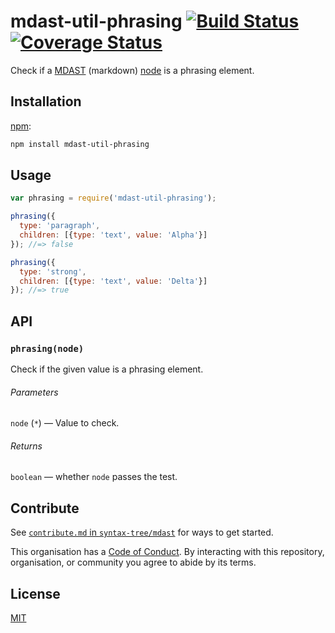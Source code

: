 # mdast-util-phrasing [![Build Status][build-badge]][build-page] [![Coverage Status][coverage-badge]][coverage-page]

Check if a [MDAST][] (markdown) [node][] is a phrasing element.

## Installation

[npm][]:

```bash
npm install mdast-util-phrasing
```

## Usage

```javascript
var phrasing = require('mdast-util-phrasing');

phrasing({
  type: 'paragraph',
  children: [{type: 'text', value: 'Alpha'}]
}); //=> false

phrasing({
  type: 'strong',
  children: [{type: 'text', value: 'Delta'}]
}); //=> true
```

## API

### `phrasing(node)`

Check if the given value is a phrasing element.

###### Parameters

`node` (`*`) — Value to check.

###### Returns

`boolean` — whether `node` passes the test.

## Contribute

See [`contribute.md` in `syntax-tree/mdast`][contribute] for ways to get
started.

This organisation has a [Code of Conduct][coc].  By interacting with this
repository, organisation, or community you agree to abide by its terms.

## License

[MIT][license]

<!-- Definitions -->

[build-badge]: https://img.shields.io/travis/syntax-tree/mdast-util-phrasing.svg

[build-page]: https://travis-ci.org/syntax-tree/mdast-util-phrasing

[coverage-badge]: https://img.shields.io/codecov/c/github/syntax-tree/mdast-util-phrasing.svg

[coverage-page]: https://codecov.io/github/syntax-tree/mdast-util-phrasing?branch=master

[npm]: https://docs.npmjs.com/cli/install

[license]: LICENSE

[node]: https://github.com/syntax-tree/mdast#ast

[mdast]: https://github.com/syntax-tree/mdast

[contribute]: https://github.com/syntax-tree/mdast/blob/master/contributing.md

[coc]: https://github.com/syntax-tree/mdast/blob/master/code-of-conduct.md

